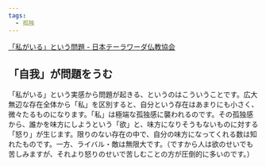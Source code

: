 ```yaml
---
tags:
  - 孤独
---
```

[「私がいる」という問題 - 日本テーラワーダ仏教協会](https://j-theravada.com/dhamma/chienotobira/tobira046/)

## 「自我」が問題をうむ

「私がいる」という実感から問題が起きる、というのはこういうことです。広大無辺な存在全体から「私」を区別すると、自分という存在はあまりにも小さく、微々たるものになります。「私」は極端な孤独感に襲われるのです。その孤独感から、誰かを味方にしようという「欲」と、味方になりそうもないものに対する「怒り」が生じます。限りのない存在の中で、自分の味方になってくれる数は知れたものです。一方、ライバル・敵は無限大です。（ですから人は欲のせいでも苦しみますが、それより怒りのせいで苦しむことの方が圧倒的に多いのです。）

